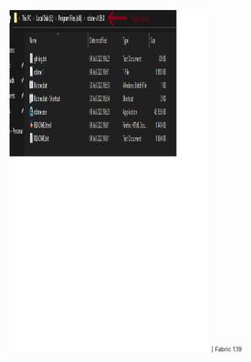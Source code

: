<img src="assets/asset1.png" alt="logo" style="width:350px;height:600px;"> <sub><sup>| Fabric 1.19</sub></sup>
